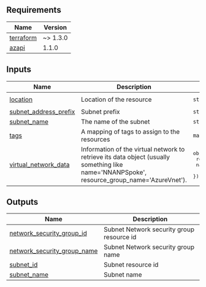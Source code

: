 <!-- BEGIN_TF_DOCS -->
## Requirements

| Name | Version |
|------|---------|
| <a name="requirement_terraform"></a> [terraform](#requirement\_terraform) | ~> 1.3.0 |
| <a name="requirement_azapi"></a> [azapi](#requirement\_azapi) | 1.1.0 |

## Inputs

| Name | Description | Type | Default | Required |
|------|-------------|------|---------|:--------:|
| <a name="input_location"></a> [location](#input\_location) | Location of the resource | `string` | `"West Europe"` | no |
| <a name="input_subnet_address_prefix"></a> [subnet\_address\_prefix](#input\_subnet\_address\_prefix) | Subnet prefix | `string` | n/a | yes |
| <a name="input_subnet_name"></a> [subnet\_name](#input\_subnet\_name) | The name of the subnet | `string` | n/a | yes |
| <a name="input_tags"></a> [tags](#input\_tags) | A mapping of tags to assign to the resources | `map(string)` | `{}` | no |
| <a name="input_virtual_network_data"></a> [virtual\_network\_data](#input\_virtual\_network\_data) | Information of the virtual network to retrieve its data object (usually something like name='NNANPSpoke', resource\_group\_name='AzureVnet'). | <pre>object({<br>    resource_group_name = string<br>    name                = string<br>  })</pre> | n/a | yes |

## Outputs

| Name | Description |
|------|-------------|
| <a name="output_network_security_group_id"></a> [network\_security\_group\_id](#output\_network\_security\_group\_id) | Subnet Network security group resource id |
| <a name="output_network_security_group_name"></a> [network\_security\_group\_name](#output\_network\_security\_group\_name) | Subnet Network security group name |
| <a name="output_subnet_id"></a> [subnet\_id](#output\_subnet\_id) | Subnet resource id |
| <a name="output_subnet_name"></a> [subnet\_name](#output\_subnet\_name) | Subnet name |
<!-- END_TF_DOCS -->
